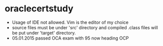 oraclecertstudy
===============
- Usage of IDE not allowed. Vim is the editor of my choice
- source files must be under 'src' directory and compiled .class files will be put under 'target' directory.
- 05.01.2015 passed OCA exam with 95 now heading OCP
